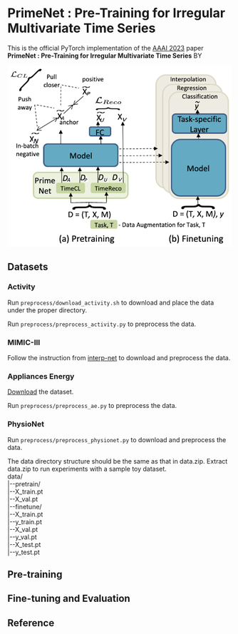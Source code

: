 # PrimeNet : Pre-Training for Irregular Multivariate Time Series
This is the official PyTorch implementation of the [AAAI 2023](https://aaai.org/Conferences/AAAI-23/) paper **PrimeNet : Pre-Training for Irregular Multivariate Time Series** BY 

![alt text](https://github.com/ranakroychowdhury/PrimeNet/blob/main/setup.png)



## Datasets

### Activity
Run `preprocess/download_activity.sh` to download and place the data under the proper directory.

Run `preprocess/preprocess_activity.py` to preprocess the data. 


### MIMIC-III
Follow the instruction from [interp-net](https://github.com/mlds-lab/interp-net) to download and preprocess the data.


### Appliances Energy
[Download](https://zenodo.org/record/3902637) the dataset.

Run `preprocess/preprocess_ae.py` to preprocess the data.


### PhysioNet
Run `preprocess/preprocess_physionet.py` to download and preprocess the data.


The data directory structure should be the same as that in data.zip. Extract data.zip to run experiments with a sample toy dataset.  
data/  
  |--pretrain/  
        |--X_train.pt  
        |--X_val.pt  
  |--finetune/  
        |--X_train.pt  
        |--y_train.pt  
        |--X_val.pt  
        |--y_val.pt  
        |--X_test.pt  
        |--y_test.pt


## Pre-training



## Fine-tuning and Evaluation



## Reference
